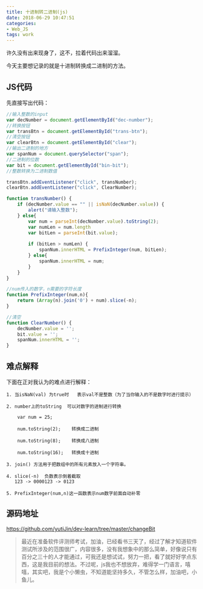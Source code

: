 ```yaml
---
title: 十进制转二进制(js)
date: 2018-06-29 10:47:51
categories: 
- Web_JS
tags: work
---
```


许久没有出来现身了，这不，拉着代码出来溜溜。

今天主要想记录的就是十进制转换成二进制的方法。

## JS代码

先直接写出代码：

```js
//输入整数的input
var decNumber = document.getElementById("dec-number");
//转换按钮
var transBtn = document.getElementById("trans-btn");
//清空按钮
var clearBtn = document.getElementById("clear");
//输出二进制的地方
var spanNum = document.querySelector("span");
//二进制的位数
var bit = document.getElementById("bin-bit");  
//整数转换为二进制数值

transBtn.addEventListener("click", transNumber);
clearBtn.addEventListener("click", ClearNumber);

function transNumber() {
	if (decNumber.value == "" || isNaN(decNumber.value)) {
		alert("请输入整数");
	} else{
		var num = parseInt(decNumber.value).toString(2);
		var numLen = num.length
		var bitLen = parseInt(bit.value);
		
		if (bitLen > numLen) {
			spanNum.innerHTML = PrefixInteger(num, bitLen);
		} else{
			spanNum.innerHTML = num;
		}
	}
}

//num传入的数字，n需要的字符长度
function PrefixInteger(num,n){
	return (Array(n).join('0') + num).slice(-n);
}

//清空
function ClearNumber() {
	decNumber.value = '';
	bit.value = '';
	spanNum.innerHTML = '';
}
```
## 难点解释

下面在正对我认为的难点进行解释：


```
1. 当isNaN(val) 为true时   表示val不是整数（为了当你输入的不是数字时进行提示）

2. number上的toString  可以对数字的进制进行转换

    var num = 25;

    num.toString(2);    转换成二进制

    num.toString(8);    转换成八进制

    num.toString(16);   转换成十进制
    
3. join() 方法用于把数组中的所有元素放入一个字符串。

4. slice(-n)  负数表示倒着截取
   123 -> 0000123 -> 0123 
   
5. PrefixInteger(num,n)这一函数表示num数字前面自动补零
```

## 源码地址
https://github.com/yutiJin/dev-learn/tree/master/changeBit

>最近在准备软件评测师考试，加油，已经看书三天了，经过了解才知道软件测试所涉及的范围很广，内容很多，没有我想象中的那么简单，好像说只有百分之三十的人才能通过，可我还是想试试，努力一把，看了就好好学点东西，这是我目前的想法。不过呢，js我也不想放弃，难得学一门语言，嘻嘻，其实吧，我是个小懒虫，不知道能坚持多久，不管怎么样，加油吧，小鱼儿。
